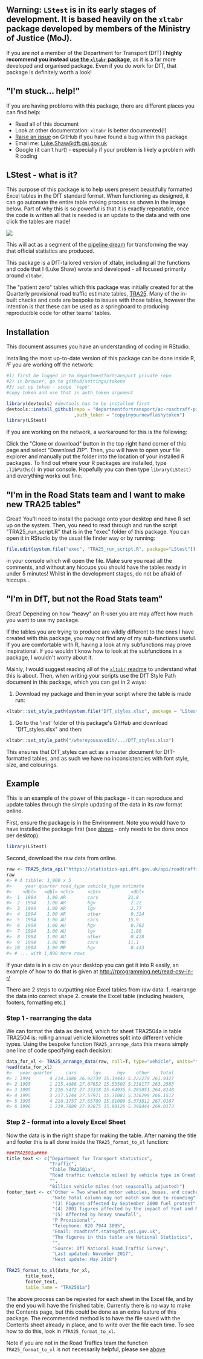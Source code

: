 
<!-- README.md is generated from README.Rmd. Please edit that file -->
**Warning: `LStest` is in its early stages of development.** It is based heavily on the `xltabr` package developed by members of the Ministry of Justice (MoJ).
---------------------------------------------------------------------------------------------------------------------------------------------------------------

If you are not a member of the Department for Transport (DfT) **I highly recommend you instead [use the `xltabr` package](https://github.com/moj-analytical-services/xltabr)**, as it is a far more developed and organised package. Even if you do work for DfT, that package is definitely worth a look!

"I'm stuck... help!"
--------------------

If you are having problems with this package, there are different places you can find help:

-   Read all of this document
-   Look at other documentation: `xltabr` is better documented(!)
-   [Raise an issue](https://github.com/departmentfortransport/ac-roadtraff-pipe/issues) on GitHub if you have found a bug within this package
-   Email me: <Luke.Shaw@dft.gsi.gov.uk>
-   Google (it can't hurt) - especially if your problem is likely a problem with R coding

LStest - what is it?
--------------------

This purpose of this package is to help users present beautifully formatted Excel tables in the DfT standard format. When functioning as designed, it can go automate the entire table making process as shown in the image below. Part of why this is so powerful is that it is exactly repeatable, once the code is written all that is needed is an update to the data and with one click the tables are made!

<img src="https://image.ibb.co/iWMyHx/flow_pipe.png?raw=TRUE" />

This will act as a segment of the [pipeline dream](https://ukgovdatascience.github.io/rap_companion/) for transforming the way that official statistics are produced.

This package is a DfT-tailored version of xltabr, including all the functions and code that I (Luke Shaw) wrote and developed - all focused primarily around `xltabr`.

The "patient zero" tables which this package was initially created for at the Quarterly provisional road traffic estimate tables, [TRA25](https://www.gov.uk/government/statistical-data-sets/tra25-quarterly-estimates). Many of the in-built checks and code are bespoke to issues with those tables, however the intention is that these can be used as a springboard to producing reproducible code for other teams' tables.

<a name="inst"></a> Installation
--------------------------------

This document assumes you have an understanding of coding in RStudio.

Installing the most up-to-date version of this package can be done inside R, *IF* you are working off the network:

``` r
#1) first be logged in to departmentfortransport private repo
#2) in browser, go to github/settings/tokens
#3) set up token - scope 'repo'
#copy token and use that in auth_token argument

library(devtools) #devtools has to be installed first
devtools::install_github(repo = "departmentfortransport/ac-roadtraff-pipe"
                         ,auth_token = "copyinyournewflashytoken")
library(LStest)
```

If you are working on the network, a workaround for this is the following:

Click the "Clone or download" button in the top right hand corner of this page and select "Download ZIP". Then, you will have to open your file explorer and manually put the folder into the location of your installed R packages. To find out where your R packages are installed, type `.libPaths()` in your console. Hopefully you can then type `library(LStest)` and everything works out fine.

<c name="SRF2"></c> "I'm in the Road Stats team and I want to make new TRA25 tables"
------------------------------------------------------------------------------------

Great! You'll need to install the package onto your desktop and have R set up on the system. Then, you need to read through and run the script "TRA25\_run\_script.R" that is in the "exec" folder of this package. You can open it in RStudio by the usual file finder way or by running:

``` r
file.edit(system.file("exec", "TRA25_run_script.R", package="LStest"))
```

in your console which will open the file. Make sure you read all the comments, and without any hiccups you should have the tables ready in under 5 minutes! Whilst in the development stages, do not be afraid of hiccups...

<b name="notSRF"></b> "I'm in DfT, but not the Road Stats team"
---------------------------------------------------------------

Great! Depending on how "heavy" an R-user you are may affect how much you want to use my package.

If the tables you are trying to produce are wildly different to the ones I have created with this package, you may not find any of my sub-functions useful. If you are comfortable with R, having a look at my subfunctions may prove inspirational. If you wouldn't know how to look at the subfunctions in a package, I wouldn't worry about it.

Mainly, I would suggest reading all of the [`xltabr` readme](https://github.com/moj-analytical-services/xltabr/) to understand what this is about. Then, when writing your scripts use the DfT Style Path document in this package, which you can get in 2 ways:

1.  Download my package and then in your script where the table is made run:

``` r
xltabr::set_style_path(system.file("DfT_styles.xlsx", package = "LStest"))
```

1.  Go to the 'inst' folder of this package's GitHub and download "DfT\_styles.xlsx" and then:

``` r
xltabr::set_style_path("/whereyousavedit/.../DfT_styles.xlsx")
```

This ensures that DfT\_styles can act as a master document for DfT-formatted tables, and as such we have no inconsistencies with font style, size, and colourings.

Example
-------

This is an example of the power of this package - it can reproduce and update tables through the simple updating of the data in its raw format online.

First, ensure the package is in the Environment. Note you would have to have installed the package first (see [above](#inst) - only needs to be done once per desktop).

``` r
library(LStest) 
```

Second, download the raw data from online.

``` r
raw <- TRA25_data_api("https://statistics-api.dft.gov.uk/api/roadtraffic/quarterly") 
raw
#> # A tibble: 1,900 x 5
#>     year quarter road_type vehicle_type estimate
#>    <dbl>   <dbl> <chr>     <chr>           <dbl>
#>  1  1994    1.00 AR        cars           21.8  
#>  2  1994    1.00 AR        hgv             2.22 
#>  3  1994    1.00 AR        lgv             2.77 
#>  4  1994    1.00 AR        other           0.324
#>  5  1994    1.00 AU        cars           15.9  
#>  6  1994    1.00 AU        hgv             0.762
#>  7  1994    1.00 AU        lgv             1.80 
#>  8  1994    1.00 AU        other           0.428
#>  9  1994    1.00 MR        cars           11.1  
#> 10  1994    1.00 MR        hgv             0.433
#> # ... with 1,890 more rows
```

If your data is in a csv on your desktop you can get it into R easily, an example of how to do that is given at <http://rprogramming.net/read-csv-in-r/>

There are 2 steps to outputting nice Excel tables from raw data: 1. rearrange the data into correct shape 2. create the Excel table (including headers, footers, formatting etc.)

### Step 1 - rearranging the data

We can format the data as desired, which for sheet TRA2504a in table TRA2504 is: rolling annual vehicle kilometres split into different vehicle types. Using the bespoke function `TRA25_arrange_data` this means simply one line of code specifying each decision:

``` r
data_for_xl <- TRA25_arrange_data(raw, roll=T, type="vehicle", units="traffic", km_or_miles = "miles")
head(data_for_xl)
#>   year quarter     cars      lgv      hgv    other    total
#> 1 1994       4 214.3886 26.92739 15.39442 5.222279 261.9327
#> 2 1995       1 215.4086 27.07652 15.53502 5.238177 263.2583
#> 3 1995       2 216.5472 27.33318 15.64935 5.285051 264.8148
#> 4 1995       3 217.5244 27.57971 15.71081 5.336299 266.1512
#> 5 1995       4 218.1757 27.65709 15.81008 5.373812 267.0167
#> 6 1996       1 219.7889 27.92875 15.90126 5.398444 269.0173
```

### Step 2 - format into a lovely Excel Sheet

Now the data is in the right shape for making the table. After naming the title and footer this is all done inside the `TRA25_format_to_xl` function:

``` r
###TRA2501a####
title_text <- c("Department for Transport statistics",
                "Traffic",
                "Table TRA2501a",
                "Road traffic (vehicle miles) by vehicle type in Great Britain, rolling annual totals from 1993",
                "",
                "Billion vehicle miles (not seasonally adjusted)")
footer_text <- c("Other = Two wheeled motor vehicles, buses, and coaches",
                 "Note Total column may not match sum due to rounding",
                 "(3) Figures affected by September 2000 fuel protest",
                 "(4) 2001 figures affected by the impact of Foot and Mouth disease",
                 "(5) Affected by heavy snowfall",
                 "P Provisional",
                 "Telephone: 020 7944 3095",
                 "Email: roadtraff.stats@dft.gsi.gov.uk",
                 "The figures in this table are National Statistics",
                 "",
                 "Source: DfT National Road Traffic Survey",
                 "Last updated: November 2017",
                 "Next update: May 2018")

TRA25_format_to_xl(data_for_xl,
       title_text,
       footer_text,
       table_name = "TRA2501a")
```

The above process can be repeated for each sheet in the Excel file, and by the end you will have the finished table. Currently there is no way to make the Contents page, but this could be done as an extra feature of this package. The recommended method is to have the file saved with the Contents sheet already in place, and to write over the file each time. To see how to do this, look in `?TRA25_format_to_xl`.

Note if you are not in the Road Traffics team the function `TRA25_format_to_xl` is not necessarily helpful, please see [above](#notSRF)
